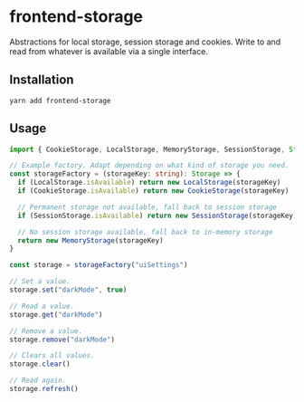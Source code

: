 # frontend-storage

Abstractions for local storage, session storage and cookies. Write to and read from whatever is available via a single interface.

## Installation

`yarn add frontend-storage`

## Usage

```typescript
import { CookieStorage, LocalStorage, MemoryStorage, SessionStorage, Storage } from "frontend-storage"

// Example factory. Adapt depending on what kind of storage you need.
const storageFactory = (storageKey: string): Storage => {
  if (LocalStorage.isAvailable) return new LocalStorage(storageKey)
  if (CookieStorage.isAvailable) return new CookieStorage(storageKey)

  // Permanent storage not available, fall back to session storage
  if (SessionStorage.isAvailable) return new SessionStorage(storageKey)

  // No session storage available, fall back to in-memory storage
  return new MemoryStorage(storageKey)
}

const storage = storageFactory("uiSettings")

// Set a value.
storage.set("darkMode", true)

// Read a value.
storage.get("darkMode")

// Remove a value.
storage.remove("darkMode")

// Clears all values.
storage.clear()

// Read again.
storage.refresh()
```

